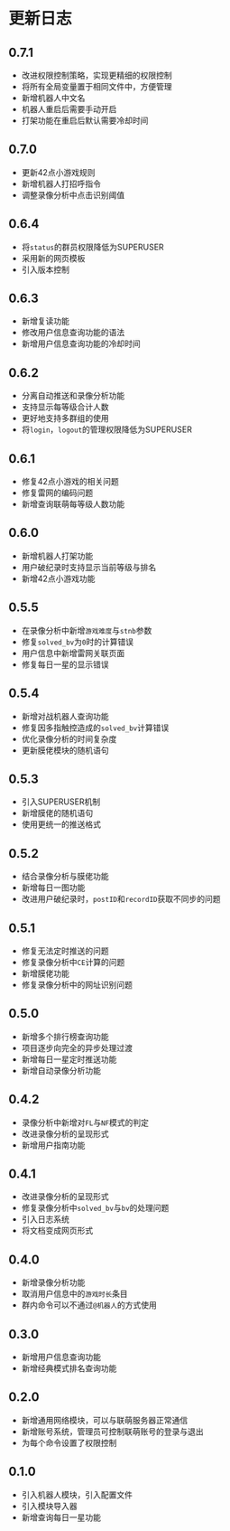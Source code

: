 # 更新日志

## 0.7.1
* 改进权限控制策略，实现更精细的权限控制
* 将所有全局变量置于相同文件中，方便管理
* 新增机器人中文名
* 机器人重启后需要手动开启
* 打架功能在重启后默认需要冷却时间

## 0.7.0
* 更新42点小游戏规则
* 新增机器人打招呼指令
* 调整录像分析中点击识别阈值

## 0.6.4
* 将`status`的群员权限降低为SUPERUSER
* 采用新的网页模板
* 引入版本控制

## 0.6.3
* 新增复读功能
* 修改用户信息查询功能的语法
* 新增用户信息查询功能的冷却时间

## 0.6.2
* 分离自动推送和录像分析功能
* 支持显示每等级合计人数
* 更好地支持多群组的使用
* 将`login`，`logout`的管理权限降低为SUPERUSER

## 0.6.1
* 修复42点小游戏的相关问题
* 修复雷网的编码问题
* 新增查询联萌每等级人数功能

## 0.6.0
* 新增机器人打架功能
* 用户破纪录时支持显示当前等级与排名
* 新增42点小游戏功能

## 0.5.5
* 在录像分析中新增`游戏难度`与`stnb`参数
* 修复`solved_bv`为`0`时的计算错误
* 用户信息中新增雷网关联页面
* 修复每日一星的显示错误

## 0.5.4
* 新增对战机器人查询功能
* 修复因多指触控造成的`solved_bv`计算错误
* 优化录像分析的时间复杂度
* 更新膜佬模块的随机语句

## 0.5.3
* 引入SUPERUSER机制
* 新增膜佬的随机语句
* 使用更统一的推送格式

## 0.5.2
* 结合录像分析与膜佬功能
* 新增每日一图功能
* 改进用户破纪录时，`postID`和`recordID`获取不同步的问题

## 0.5.1
* 修复无法定时推送的问题
* 修复录像分析中`CE`计算的问题
* 新增膜佬功能
* 修复录像分析中的网址识别问题

## 0.5.0
* 新增多个排行榜查询功能
* 项目逐步向完全的异步处理过渡
* 新增每日一星定时推送功能
* 新增自动录像分析功能

## 0.4.2
* 录像分析中新增对`FL`与`NF`模式的判定
* 改进录像分析的呈现形式
* 新增用户指南功能

## 0.4.1
* 改进录像分析的呈现形式
* 修复录像分析中`solved_bv`与`bv`的处理问题
* 引入日志系统
* 将文档变成网页形式

## 0.4.0
* 新增录像分析功能
* 取消用户信息中的`游戏时长`条目
* 群内命令可以不通过`@机器人`的方式使用

## 0.3.0
* 新增用户信息查询功能
* 新增经典模式排名查询功能

## 0.2.0
* 新增通用网络模块，可以与联萌服务器正常通信
* 新增账号系统，管理员可控制联萌账号的登录与退出
* 为每个命令设置了权限控制

## 0.1.0
* 引入机器人模块，引入配置文件
* 引入模块导入器
* 新增查询每日一星功能